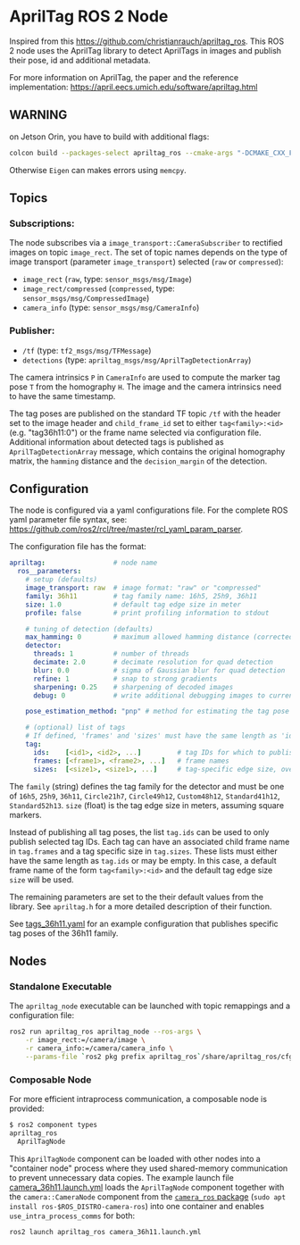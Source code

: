 # AprilTag ROS 2 Node
Inspired from this https://github.com/christianrauch/apriltag_ros.
This ROS 2 node uses the AprilTag library to detect AprilTags in images and publish their pose, id and additional metadata.

For more information on AprilTag, the paper and the reference implementation: https://april.eecs.umich.edu/software/apriltag.html

## WARNING
on Jetson Orin, you have to build with additional flags:
```bash
colcon build --packages-select apriltag_ros --cmake-args "-DCMAKE_CXX_FLAGS='${CMAKE_CXX_FLAGS} -Wno-class-memaccess'"
```
Otherwise `Eigen` can makes errors using `memcpy`.

## Topics

### Subscriptions:
The node subscribes via a `image_transport::CameraSubscriber` to rectified images on topic `image_rect`. The set of topic names depends on the type of image transport (parameter `image_transport`) selected (`raw` or `compressed`):
- `image_rect` (`raw`, type: `sensor_msgs/msg/Image`)
- `image_rect/compressed` (`compressed`, type: `sensor_msgs/msg/CompressedImage`)
- `camera_info` (type: `sensor_msgs/msg/CameraInfo`)

### Publisher:
- `/tf` (type: `tf2_msgs/msg/TFMessage`)
- `detections` (type: `apriltag_msgs/msg/AprilTagDetectionArray`)

The camera intrinsics `P` in `CameraInfo` are used to compute the marker tag pose `T` from the homography `H`. The image and the camera intrinsics need to have the same timestamp.

The tag poses are published on the standard TF topic `/tf` with the header set to the image header and `child_frame_id` set to either `tag<family>:<id>` (e.g. "tag36h11:0") or the frame name selected via configuration file. Additional information about detected tags is published as `AprilTagDetectionArray` message, which contains the original homography  matrix, the `hamming` distance and the `decision_margin` of the detection.

## Configuration

The node is configured via a yaml configurations file. For the complete ROS yaml parameter file syntax, see: https://github.com/ros2/rcl/tree/master/rcl_yaml_param_parser.

The configuration file has the format:
```yaml
apriltag:                 # node name
  ros__parameters:
    # setup (defaults)
    image_transport: raw  # image format: "raw" or "compressed"
    family: 36h11         # tag family name: 16h5, 25h9, 36h11
    size: 1.0             # default tag edge size in meter
    profile: false        # print profiling information to stdout

    # tuning of detection (defaults)
    max_hamming: 0        # maximum allowed hamming distance (corrected bits)
    detector:
      threads: 1          # number of threads
      decimate: 2.0       # decimate resolution for quad detection
      blur: 0.0           # sigma of Gaussian blur for quad detection
      refine: 1           # snap to strong gradients
      sharpening: 0.25    # sharpening of decoded images
      debug: 0            # write additional debugging images to current working directory

    pose_estimation_method: "pnp" # method for estimating the tag pose

    # (optional) list of tags
    # If defined, 'frames' and 'sizes' must have the same length as 'ids'.
    tag:
      ids:    [<id1>, <id2>, ...]         # tag IDs for which to publish transform
      frames: [<frame1>, <frame2>, ...]   # frame names
      sizes:  [<size1>, <size1>, ...]     # tag-specific edge size, overrides the default 'size'
```

The `family` (string) defines the tag family for the detector and must be one of `16h5`, `25h9`, `36h11`, `Circle21h7`, `Circle49h12`, `Custom48h12`, `Standard41h12`, `Standard52h13`. `size` (float) is the tag edge size in meters, assuming square markers.

Instead of publishing all tag poses, the list `tag.ids` can be used to only publish selected tag IDs. Each tag can have an associated child frame name in `tag.frames` and a tag specific size in `tag.sizes`. These lists must either have the same length as `tag.ids` or may be empty. In this case, a default frame name of the form `tag<family>:<id>` and the default tag edge size `size` will be used.

The remaining parameters are set to the their default values from the library. See `apriltag.h` for a more detailed description of their function.

See [tags_36h11.yaml](cfg/tags_36h11.yaml) for an example configuration that publishes specific tag poses of the 36h11 family.

## Nodes

### Standalone Executable

The `apriltag_node` executable can be launched with topic remappings and a configuration file:
```sh
ros2 run apriltag_ros apriltag_node --ros-args \
    -r image_rect:=/camera/image \
    -r camera_info:=/camera/camera_info \
    --params-file `ros2 pkg prefix apriltag_ros`/share/apriltag_ros/cfg/tags_36h11.yaml
```

### Composable Node

For more efficient intraprocess communication, a composable node is provided:
```sh
$ ros2 component types
apriltag_ros
  AprilTagNode
```

This `AprilTagNode` component can be loaded with other nodes into a "container node" process where they used shared-memory communication to prevent unnecessary data copies. The example launch file [camera_36h11.launch.yml](launch/camera_36h11.launch.yml) loads the `AprilTagNode` component together with the `camera::CameraNode` component from the [`camera_ros` package](https://index.ros.org/p/camera_ros/) (`sudo apt install ros-$ROS_DISTRO-camera-ros`) into one container and enables `use_intra_process_comms` for both:
```sh
ros2 launch apriltag_ros camera_36h11.launch.yml
```
